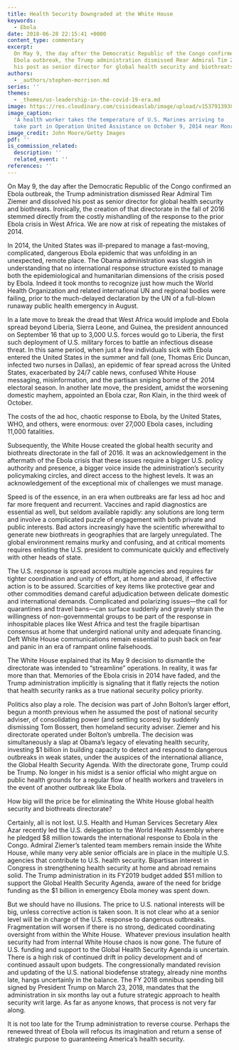 ```yaml
---
title: Health Security Downgraded at the White House
keywords:
  - Ebola
date: 2018-06-28 22:15:41 +0000
content_type: commentary
excerpt:
  On May 9, the day after the Democratic Republic of the Congo confirmed an
  Ebola outbreak, the Trump administration dismissed Rear Admiral Tim Ziemer and dissolved
  his post as senior director for global health security and biothreats.
authors:
  - _authors/stephen-morrison.md
series: ''
themes:
  - _themes/us-leadership-in-the-covid-19-era.md
image: https://res.cloudinary.com/csisideaslab/image/upload/v1537913938/health-commission/GettyImages-456932390.jpg
image_caption:
  'A health worker takes the temperature of U.S. Marines arriving to
  take part in Operation United Assistance on October 9, 2014 near Monrovia, Liberia.'
image_credit: John Moore/Getty Images
pdf: ''
is_commission_related:
  description: ''
  related_event: ''
references: ''
---
```


On May 9, the day after the Democratic Republic of the Congo confirmed an Ebola outbreak, the Trump administration dismissed Rear Admiral Tim Ziemer and dissolved his post as senior director for global health security and biothreats. Ironically, the creation of that directorate in the fall of 2016 stemmed directly from the costly mishandling of the response to the prior Ebola crisis in West Africa. We are now at risk of repeating the mistakes of 2014.

In 2014, the United States was ill-prepared to manage a fast-moving, complicated, dangerous Ebola epidemic that was unfolding in an unexpected, remote place. The Obama administration was sluggish in understanding that no international response structure existed to manage both the epidemiological and humanitarian dimensions of the crisis posed by Ebola. Indeed it took months to recognize just how much the World Health Organization and related international UN and regional bodies were failing, prior to the much-delayed declaration by the UN of a full-blown runaway public health emergency in August.

In a late move to break the dread that West Africa would implode and Ebola spread beyond Liberia, Sierra Leone, and Guinea, the president announced on September 16 that up to 3,000 U.S. forces would go to Liberia, the first such deployment of U.S. military forces to battle an infectious disease threat. In this same period, when just a few individuals sick with Ebola entered the United States in the summer and fall (one, Thomas Eric Duncan, infected two nurses in Dallas), an epidemic of fear spread across the United States, exacerbated by 24/7 cable news, confused White House messaging, misinformation, and the partisan sniping borne of the 2014 electoral season. In another late move, the president, amidst the worsening domestic mayhem, appointed an Ebola czar, Ron Klain, in the third week of October.

The costs of the ad hoc, chaotic response to Ebola, by the United States, WHO, and others, were enormous: over 27,000 Ebola cases, including 11,000 fatalities.

Subsequently, the White House created the global health security and biothreats directorate in the fall of 2016. It was an acknowledgement in the aftermath of the Ebola crisis that these issues require a bigger U.S. policy authority and presence, a bigger voice inside the administration’s security policymaking circles, and direct access to the highest levels. It was an acknowledgement of the exceptional mix of challenges we must manage.

Speed is of the essence, in an era when outbreaks are far less ad hoc and far more frequent and recurrent. Vaccines and rapid diagnostics are essential as well, but seldom available rapidly: any solutions are long term and involve a complicated puzzle of engagement with both private and public interests. Bad actors increasingly have the scientific wherewithal to generate new biothreats in geographies that are largely unregulated. The global environment remains murky and confusing, and at critical moments requires enlisting the U.S. president to communicate quickly and effectively with other heads of state.

The U.S. response is spread across multiple agencies and requires far tighter coordination and unity of effort, at home and abroad, if effective action is to be assured. Scarcities of key items like protective gear and other commodities demand careful adjudication between delicate domestic and international demands. Complicated and polarizing issues—the call for quarantines and travel bans—can surface suddenly and gravely strain the willingness of non-governmental groups to be part of the response in inhospitable places like West Africa and test the fragile bipartisan consensus at home that undergird national unity and adequate financing. Deft White House communications remain essential to push back on fear and panic in an era of rampant online falsehoods.

The White House explained that its May 9 decision to dismantle the directorate was intended to “streamline” operations. In reality, it was far more than that. Memories of the Ebola crisis in 2014 have faded, and the Trump administration implicitly is signaling that it flatly rejects the notion that health security ranks as a true national security policy priority.

Politics also play a role. The decision was part of John Bolton’s larger effort, begun a month previous when he assumed the post of national security adviser, of consolidating power (and settling scores) by suddenly dismissing Tom Bossert, then homeland security adviser. Ziemer and his directorate operated under Bolton’s umbrella. The decision was simultaneously a slap at Obama’s legacy of elevating health security, investing $1 billion in building capacity to detect and respond to dangerous outbreaks in weak states, under the auspices of the international alliance, the Global Health Security Agenda. With the directorate gone, Trump could be Trump. No longer in his midst is a senior official who might argue on public health grounds for a regular flow of health workers and travelers in the event of another outbreak like Ebola.

How big will the price be for eliminating the White House global health security and biothreats directorate?

Certainly, all is not lost. U.S. Health and Human Services Secretary Alex Azar recently led the U.S. delegation to the World Health Assembly where he pledged $8 million towards the international response to Ebola in the Congo. Admiral Ziemer’s talented team members remain inside the White House, while many very able senior officials are in place in the multiple U.S. agencies that contribute to U.S. health security. Bipartisan interest in Congress in strengthening health security at home and abroad remains solid. The Trump administration in its FY2019 budget added $51 million to support the Global Health Security Agenda, aware of the need for bridge funding as the $1 billion in emergency Ebola money was spent down.

But we should have no illusions. The price to U.S. national interests will be big, unless corrective action is taken soon. It is not clear who at a senior level will be in charge of the U.S. response to dangerous outbreaks. Fragmentation will worsen if there is no strong, dedicated coordinating oversight from within the White House.  Whatever previous insulation health security had from internal White House chaos is now gone. The future of U.S. funding and support to the Global Health Security Agenda is uncertain. There is a high risk of continued drift in policy development and of continued assault upon budgets. The congressionally mandated revision and updating of the U.S. national biodefense strategy, already nine months late, hangs uncertainly in the balance. The FY 2018 omnibus spending bill signed by President Trump on March 23, 2018, mandates that the administration in six months lay out a future strategic approach to health security writ large. As far as anyone knows, that process is not very far along.

It is not too late for the Trump administration to reverse course. Perhaps the renewed threat of Ebola will refocus its imagination and return a sense of strategic purpose to guaranteeing America’s health security.
